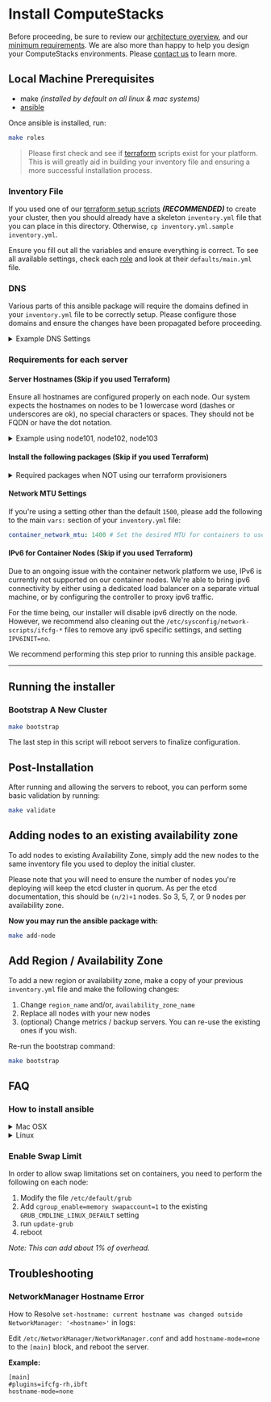 # Install ComputeStacks

Before proceeding, be sure to review our [architecture overview](https://computestacks.notion.site/Architecture-Overview-63ad0f8b371a41c7b89770f315191648), and our [minimum requirements](https://computestacks.notion.site/Installation-Plan-d40223528e254733a7bf08925059c711#cb50536966fc46cb8980ed71535e4cb7). We are also more than happy to help you design your ComputeStacks environments. Please [contact us](https://www.computestacks.com/contact) to learn more.

## Local Machine Prerequisites

* make _(installed by default on all linux & mac systems)_
* [ansible](https://docs.ansible.com/ansible/latest/installation_guide/intro_installation.html)

Once ansible is installed, run:

```bash
make roles
```


> Please first check and see if [terraform]((https://github.com/ComputeStacks?q=terraform&type=&language=)) scripts exist for your platform. This is will greatly aid in building your inventory file and ensuring a more successful installation process.

### Inventory File

If you used one of our [terraform setup scripts](https://github.com/ComputeStacks?q=terraform&type=&language=) **_(RECOMMENDED)_** to create your cluster, then you should already have a skeleton `inventory.yml` file that you can place in this directory. Otherwise, `cp inventory.yml.sample inventory.yml`.

Ensure you fill out all the variables and ensure everything is correct. To see all available settings, check each [role](roles/) and look at their `defaults/main.yml` file.

### DNS

Various parts of this ansible package will require the domains defined in your `inventory.yml` file to be correctly setup. Please configure those domains and ensure the changes have been propagated before proceeding.

<details>
<summary>Example DNS Settings</summary>
<p>

```
a.dev.cmptstks.net. IN A %{floating_ip}
metrics.dev.cmptstks.net. IN A %{PUBLIC IP OF METRICS SERVER}
*.a.dev.cmptstks.net. IN CNAME a.dev.cmptstks.net.
portal.dev.cmptstks.net. IN A %{controller ip address}
cr.dev.cmptstks.net. IN CNAME portal.dev.cmptstks.net.
```

</p>
</details>

### Requirements for each server
#### Server Hostnames (Skip if you used Terraform)

Ensure all hostnames are configured properly on each node.
Our system expects the hostnames on nodes to be 1 lowercase word (dashes or underscores are ok), no special characters or spaces. They should not be FQDN or have the dot notation.

<details>
<summary>Example using node101, node102, node103</summary>
<p>

```bash
hostname node101 && echo "node101" > /etc/hostname && echo "127.0.0.1 node101" >> /etc/hosts
```

</p>
</details>


#### Install the following packages (Skip if you used Terraform)

<details>
<summary>Required packages when NOT using our terraform provisioners</summary>
<p>

```bash
apt-get update
apt-get -y install openssl \
                   ca-certificates \
                   linux-headers-amd64 \
                   python3 \
                   python3-pip \
                   python3-openssl \
                   python3-apt \
                   python3-setuptools \
                   python3-wheel
```

</p>
</details>



#### Network MTU Settings

If you're using a setting other than the default `1500`, please add the following to the main `vars:` section of your `inventory.yml` file:

```yaml
container_network_mtu: 1400 # Set the desired MTU for containers to use
```

#### IPv6 for Container Nodes (Skip if you used Terraform)

Due to an ongoing issue with the container network platform we use, IPv6 is currently not supported on our container nodes. We're able to bring ipv6 connectivity by either using a dedicated load balancer on a separate virtual machine, or by configuring the controller to proxy ipv6 traffic.

For the time being, our installer will disable ipv6 directly on the node. However, we recommend also cleaning out the `/etc/sysconfig/network-scripts/ifcfg-*` files to remove any ipv6 specific settings, and setting `IPV6INIT=no`.

We recommend performing this step prior to running this ansible package.

***
## Running the installer

### Bootstrap A New Cluster

```bash
make bootstrap
```

The last step in this script will reboot servers to finalize configuration.


## Post-Installation

After running and allowing the servers to reboot, you can perform some basic validation by running:

```bash
make validate
```

## Adding nodes to an existing availability zone
To add nodes to existing Availability Zone, simply add the new nodes to the same inventory file you used to deploy the initial cluster.

Please note that you will need to ensure the number of nodes you're deploying will keep the etcd cluster in quorum. As per the etcd documentation, this should be `(n/2)+1` nodes. So 3, 5, 7, or 9 nodes per availability zone.

**Now you may run the ansible package with:**

```bash
make add-node
```

## Add Region / Availability Zone
To add a new region or availability zone, make a copy of your previous `inventory.yml` file and make the following changes:

1. Change `region_name` and/or, `availability_zone_name`
2. Replace all nodes with your new nodes
3. (optional) Change metrics / backup servers. You can re-use the existing ones if you wish.

Re-run the bootstrap command:

```bash
make bootstrap
```


## FAQ

### How to install ansible

<details>
<summary>Mac OSX</summary>
<p>

[Install Homebrew](https://docs.brew.sh/Installation)

```bash
brew install ansible
```

</p>
</details>

<details>
<summary>Linux</summary>
<p>

[Install pyenv](https://github.com/pyenv/pyenv) for your local (non-root) user account.

You can set the new version with `pyenv global 3.9.1` _(replace `3.9.1` with the version you installed)_

```bash
python -m pip install --user ansible
echo 'export PATH="$PATH:$HOME/.local/bin"' >> ~/.bashrc
```

_Note: Check if you have a `.bashrc` file, it may be `.bash_profile` for your distribution._

This will ensure you have the most recent version of ansible.

</p>
</details>

### Enable Swap Limit

In order to allow swap limitations set on containers, you need to perform the following on each node:

1) Modify the file `/etc/default/grub`
2) Add `cgroup_enable=memory swapaccount=1` to the existing `GRUB_CMDLINE_LINUX_DEFAULT` setting
3) run `update-grub`
4) reboot

_Note: This can add about 1% of overhead._

## Troubleshooting
### NetworkManager Hostname Error

How to Resolve `set-hostname: current hostname was changed outside NetworkManager: '<hostname>'` in logs:

Edit `/etc/NetworkManager/NetworkManager.conf` and add `hostname-mode=none` to the `[main]` block, and reboot the server.

**Example:**

```
[main]
#plugins=ifcfg-rh,ibft
hostname-mode=none
```
